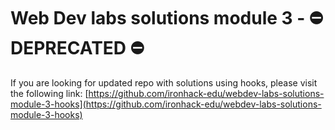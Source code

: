 # Web Dev labs solutions module 3 - ⛔️ DEPRECATED ⛔️

If you are looking for updated repo with solutions using hooks, please visit the following link: [https://github.com/ironhack-edu/webdev-labs-solutions-module-3-hooks](https://github.com/ironhack-edu/webdev-labs-solutions-module-3-hooks)
